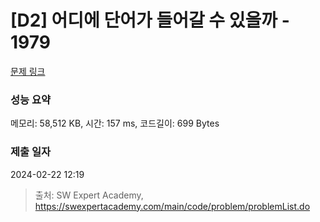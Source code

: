 # [D2] 어디에 단어가 들어갈 수 있을까 - 1979 

[문제 링크](https://swexpertacademy.com/main/code/problem/problemDetail.do?contestProbId=AV5PuPq6AaQDFAUq) 

### 성능 요약

메모리: 58,512 KB, 시간: 157 ms, 코드길이: 699 Bytes

### 제출 일자

2024-02-22 12:19



> 출처: SW Expert Academy, https://swexpertacademy.com/main/code/problem/problemList.do
